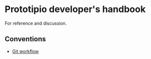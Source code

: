 # Prototipio developer's handbook

For reference and discussion.

## Conventions

* [Git workflow](/git_wokflow)
